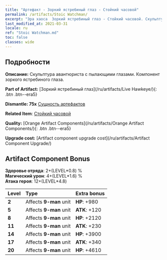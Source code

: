 ```yaml
---
title: "Артефакт - Зоркий ястребиный глаз - Стойкий часовой"
permalink: /artifacts/Stoic Watchman/
excerpt: "Эра хаоса  Зоркий ястребиный глаз - Стойкий часовой. Скульптура авантюриста с пылающими глазами. Компонент зоркого ястребиного глаза."
last_modified_at: 2021-03-31
locale: ru
ref: "Stoic Watchman.md"
toc: false
classes: wide
---
```




## Подробности

 **Описание:** Скульптура авантюриста с пылающими глазами. Компонент зоркого ястребиного глаза.

 **Part of Artifact:** [Зоркий ястребиный глаз](/ru/artifacts/Live Hawkeye/){: .btn .btn--era5}

 **Dismantle: 75x** [Сущность артефактов](/ru/Items/con_905/)

 **Related Item**: [Стойкий часовой](/ru/Items/art_133/)

 **Quality:** [Orange Artifact Components](/ru/artifacts/Orange Artifact Components/){: .btn .btn--era5}

 **Upgrade cost:** [Artifact component upgrade cost](/ru/artifacts/Artifact Component Upgrade/)

## Artifact Component Bonus

  **Здоровье отряда**: 2+(LEVEL\*0.8) %<br/>**Магический урон**: 4+(LEVEL\*1.6) %<br/>**Атака героя**: 12+(LEVEL\*4.8)

  |  Level  | Type |    Extra bonus  | 
  |:--------|:-----|:----------------| 
  | **2** | Affects **9-man** unit | **HP**: +980 | 
  | **5** | Affects **9-man** unit | **ATK**: +120 | 
  | **8** | Affects **9-man** unit | **HP**: +2120 | 
  | **11** | Affects **9-man** unit | **ATK**: +230 | 
  | **14** | Affects **9-man** unit | **HP**: +3900 | 
  | **17** | Affects **9-man** unit | **ATK**: +340 | 
  | **20** | Affects **9-man** unit | **HP**: +4610 | 
